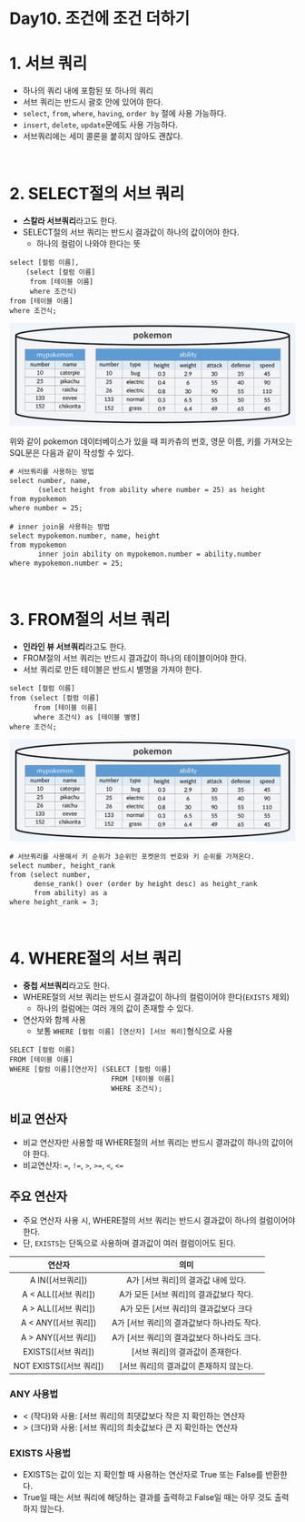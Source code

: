# Day10. 조건에 조건 더하기

# 1. 서브 쿼리

- 하나의 쿼리 내에 포함된 또 하나의 쿼리
- 서브 쿼리는 반드시 괄호 안에 있어야 한다.
- `select`, `from`, `where`, `having`, `order by` 절에 사용 가능하다.
- `insert`, `delete`, `update`문에도 사용 가능하다.
- 서브쿼리에는 세미 콜론을 붙히지 않아도 괜찮다.

<br/>

# 2. SELECT절의 서브 쿼리

- **스칼라 서브쿼리**라고도 한다.
- SELECT절의 서브 쿼리는 반드시 결과값이 하나의 값이어야 한다.
  - 하나의 컬럼이 나와야 한다는 뜻

```mysql
select [컬럼 이름],
    (select [컬럼 이름]
     from [테이블 이름]
     where 조건식)
from [테이블 이름]
where 조건식;
```

<p align="center">
  <img src="/src/resources/day10_select_subquery_table.png">
</p>

위와 같이 pokemon 데이터베이스가 있을 때 피카츄의 번호, 영문 이름, 키를 가져오는 SQL문은 다음과 같이 작성할 수 있다.

```mysql
# 서브쿼리를 사용하는 방법
select number, name,
       (select height from ability where number = 25) as height
from mypokemon
where number = 25;

# inner join을 사용하는 방법
select mypokemon.number, name, height
from mypokemon
       inner join ability on mypokemon.number = ability.number
where mypokemon.number = 25;
```

<br/>

# 3. FROM절의 서브 쿼리

- **인라인 뷰 서브쿼리**라고도 한다.
- FROM절의 서브 쿼리는 반드시 결과값이 하나의 테이블이어야 한다.
- 서브 쿼리로 만든 테이블은 반드시 별명을 가져야 한다.

```mysql
select [컬럼 이름]
from (select [컬럼 이름]
      from [테이블 이름]
      where 조건식) as [테이블 별명]
where 조건식;
```

<p align="center">
  <img src="/src/resources/day10_select_subquery_table.png">
</p>

```mysql
# 서브쿼리를 사용해서 키 순위가 3순위인 포켓몬의 번호와 키 순위를 가져온다.
select number, height_rank
from (select number,
      dense_rank() over (order by height desc) as height_rank
      from ability) as a
where height_rank = 3;
```

<br/>

# 4. WHERE절의 서브 쿼리

- **중첩 서브쿼리**라고도 한다.
- WHERE절의 서브 쿼리는 반드시 결과값이 하나의 컬럼이어야 한다(`EXISTS` 제외)
  - 하나의 컬럼에는 여러 개의 값이 존재할 수 있다.
- 연산자와 함께 사용
  - 보통 `WHERE [컬럼 이름] [연산자] [서브 쿼리]`형식으로 사용

```mysql
SELECT [컬럼 이름]
FROM [테이블 이름]
WHERE [컬럼 이름][연산자] (SELECT [컬럼 이름]
                         FROM [테이블 이름]
                         WHERE 조건식);
```

## 비교 연산자

- 비교 연산자만 사용할 때 WHERE절의 서브 쿼리는 반드시 결과값이 하나의 값이어야 한다.
- 비교연산자: `=`, `!=`, `>`, `>=`, `<`, `<=`

## 주요 연산자

- 주요 연산자 사용 시, WHERE절의 서브 쿼리는 반드시 결과값이 하나의 컬럼이어야 한다.
- 단, `EXISTS`는 단독으로 사용하며 결과값이 여러 컬럼이어도 된다.

|       **연산자**       |           **의미**           |
|:-------------------:|:--------------------------:|
|    A IN([서브쿼리])     |   A가 [서브 쿼리]의 결과값 내에 있다.   |
|  A < ALL([서브 쿼리])   |  A가 모든 [서브 쿼리]의 결과값보다 작다.  |
|  A > ALL([서브 쿼리])   |  A가 모든 [서브 쿼리]의 결과값보다 크다   |
|  A < ANY([서브 쿼리])   | A가 [서브 쿼리]의 결과값보다 하나라도 작다. |
|  A > ANY([서브 쿼리])   | A가 [서브 쿼리]의 결과값보다 하나라도 크다. |
|   EXISTS([서브 쿼리])   |    [서브 쿼리]의 결과값이 존재한다.     |
| NOT EXISTS([서브 쿼리]) |  [서브 쿼리]의 결과값이 존재하지 않는다.   |

### ANY 사용법

- < (작다)와 사용: [서브 쿼리]의 최댓값보다 작은 지 확인하는 연산자
- \> (크다)와 사용: [서브 쿼리]의 최솟값보다 큰 지 확인하는 연산자

### EXISTS 사용법

- EXISTS는 값이 있는 지 확인할 때 사용하는 연산자로 True 또는 False를 반환한다.
- True일 때는 서브 쿼리에 해당하는 결과를 출력하고 False일 때는 아무 것도 출력하지 않는다.